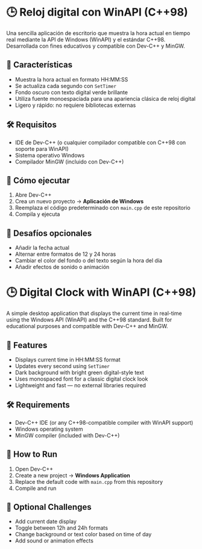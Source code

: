 # 🕒 Reloj digital con WinAPI (C++98)

Una sencilla aplicación de escritorio que muestra la hora actual en tiempo real mediante la API de Windows (WinAPI) y el estándar C++98. Desarrollada con fines educativos y compatible con Dev-C++ y MinGW.

## 📌 Características

- Muestra la hora actual en formato HH:MM:SS
- Se actualiza cada segundo con `SetTimer`
- Fondo oscuro con texto digital verde brillante
- Utiliza fuente monoespaciada para una apariencia clásica de reloj digital
- Ligero y rápido: no requiere bibliotecas externas

## 🛠 Requisitos

- IDE de Dev-C++ (o cualquier compilador compatible con C++98 con soporte para WinAPI)
- Sistema operativo Windows
- Compilador MinGW (incluido con Dev-C++)

## 🚀 Cómo ejecutar

1. Abre Dev-C++
2. Crea un nuevo proyecto → **Aplicación de Windows**
3. Reemplaza el código predeterminado con `main.cpp` de este repositorio
4. Compila y ejecuta

## 🎯 Desafíos opcionales

- Añadir la fecha actual
- Alternar entre formatos de 12 y 24 horas
- Cambiar el color del fondo o del texto según la hora del día
- Añadir efectos de sonido o animación


# 🕒 Digital Clock with WinAPI (C++98)

A simple desktop application that displays the current time in real-time using the Windows API (WinAPI) and the C++98 standard. Built for educational purposes and compatible with Dev-C++ and MinGW.

## 📌 Features

- Displays current time in HH:MM:SS format
- Updates every second using `SetTimer`
- Dark background with bright green digital-style text
- Uses monospaced font for a classic digital clock look
- Lightweight and fast — no external libraries required

## 🛠 Requirements

- Dev-C++ IDE (or any C++98-compatible compiler with WinAPI support)
- Windows operating system
- MinGW compiler (included with Dev-C++)

## 🚀 How to Run

1. Open Dev-C++
2. Create a new project → **Windows Application**
3. Replace the default code with `main.cpp` from this repository
4. Compile and run

## 🎯 Optional Challenges

- Add current date display
- Toggle between 12h and 24h formats
- Change background or text color based on time of day
- Add sound or animation effects
